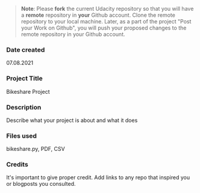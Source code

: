 >**Note**: Please **fork** the current Udacity repository so that you will have a **remote** repository in **your** Github account. Clone the remote repository to your local machine. Later, as a part of the project "Post your Work on Github", you will push your proposed changes to the remote repository in your Github account.

### Date created
07.08.2021

### Project Title
Bikeshare Project

### Description
Describe what your project is about and what it does

### Files used
bikeshare.py, PDF, CSV

### Credits
It's important to give proper credit. Add links to any repo that inspired you or blogposts you consulted.

